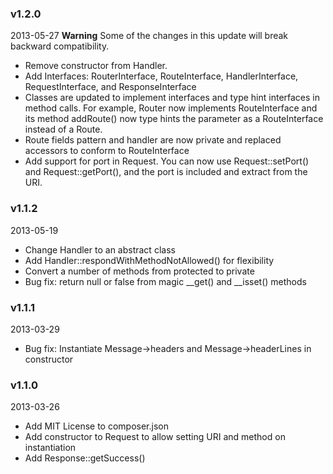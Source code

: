### v1.2.0
2013-05-27
**Warning** Some of the changes in this update will break backward compatibility.
- Remove constructor from Handler.
- Add Interfaces: RouterInterface, RouteInterface, HandlerInterface, RequestInterface, and ResponseInterface
- Classes are updated to implement interfaces and type hint interfaces in method calls. For example, Router now implements RouteInterface and its method addRoute() now type hints the parameter as a RouteInterface instead of a Route.
- Route fields pattern and handler are now private and replaced accessors to conform to RouteInterface
- Add support for port in Request. You can now use Request::setPort() and Request::getPort(), and the port is included and extract from the URI.

### v1.1.2
2013-05-19
- Change Handler to an abstract class
- Add Handler::respondWithMethodNotAllowed() for flexibility
- Convert a number of methods from protected to private
- Bug fix: return null or false from magic __get() and __isset() methods

### v1.1.1
2013-03-29
- Bug fix: Instantiate Message->headers and Message->headerLines in constructor

### v1.1.0
2013-03-26
- Add MIT License to composer.json
- Add constructor to Request to allow setting URI and method on instantiation
- Add Response::getSuccess()
